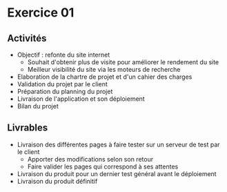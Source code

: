 # Exercice 01

## Activités
- Objectif : refonte du site internet
	- Souhait d'obtenir plus de visite pour améliorer le rendement du site
	- Meilleur visibilité du site via les moteurs de recherche
- Elaboration de la chartre de projet et d'un cahier des charges
- Validation du projet par le client
- Préparation du planning du projet
- Livraison de l'application et son déploiement
- Bilan du projet


## Livrables
- Livraison des différentes pages à faire tester sur un serveur de test par le client
	- Apporter des modifications selon son retour
	- Faire valider les pages qui correspond à ses attentes
- Livraison du produit pour un dernier test général avant le déploiement
- Livraison du produit définitif